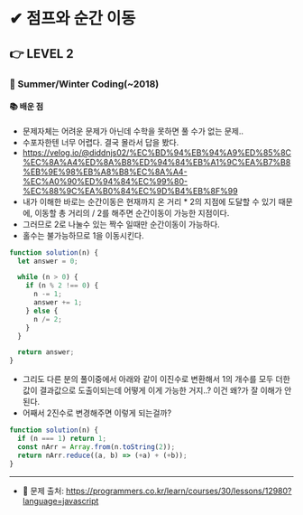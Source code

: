 # ✔ 점프와 순간 이동

## 👉 LEVEL 2

### 🎯 Summer/Winter Coding(~2018)

#### 📚 배운 점
- 문제자체는 어려운 문제가 아닌데 수학을 못하면 풀 수가 없는 문제..
- 수포자한텐 너무 어렵다. 결국 몰라서 답을 봤다.
- https://velog.io/@diddnjs02/%EC%BD%94%EB%94%A9%ED%85%8C%EC%8A%A4%ED%8A%B8%ED%94%84%EB%A1%9C%EA%B7%B8%EB%9E%98%EB%A8%B8%EC%8A%A4-%EC%A0%90%ED%94%84%EC%99%80-%EC%88%9C%EA%B0%84%EC%9D%B4%EB%8F%99
- 내가 이해한 바로는 순간이동은 현재까지 온 거리 * 2의 지점에 도달할 수 있기 때문에, 이동할 총 거리의 / 2를 해주면 순간이동이 가능한 지점이다.
- 그러므로 2로 나눌수 있는 짝수 일때만 순간이동이 가능하다.
- 홀수는 불가능하므로 1을 이동시킨다.

```js
function solution(n) {
  let answer = 0;

  while (n > 0) {
    if (n % 2 !== 0) {
      n -= 1;
      answer += 1;
    } else {
      n /= 2;
    }
  }

  return answer;
}
```

- 그리도 다른 분의 풀이중에서 아래와 같이 이진수로 변환해서 1의 개수를 모두 더한 값이 결과값으로 도출이되는데 어떻게 이게 가능한 거지..? 이건 왜?가 잘 이해가 안된다.
- 어째서 2진수로 변경해주면 이렇게 되는걸까?

```js
function solution(n) {
  if (n === 1) return 1;
  const nArr = Array.from(n.toString(2));
  return nArr.reduce((a, b) => (+a) + (+b));
}
```

---

- 📌 문제 출처: https://programmers.co.kr/learn/courses/30/lessons/12980?language=javascript
